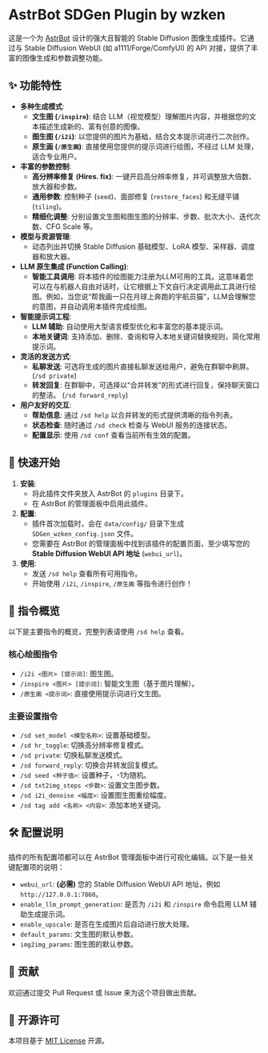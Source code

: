 # AstrBot SDGen Plugin by wzken

这是一个为 [AstrBot](https://github.com/Soulter/AstrBot) 设计的强大且智能的 Stable Diffusion 图像生成插件。它通过与 Stable Diffusion WebUI (如 a1111/Forge/ComfyUI) 的 API 对接，提供了丰富的图像生成和参数调整功能。

## ✨ 功能特性

- **多种生成模式**:
  - **文生图 (`/inspire`)**: 结合 LLM（视觉模型）理解图片内容，并根据您的文本描述生成新的、富有创意的图像。
  - **图生图 (`/i2i`)**: 以您提供的图片为基础，结合文本提示词进行二次创作。
  - **原生画 (`/原生画`)**: 直接使用您提供的提示词进行绘图，不经过 LLM 处理，适合专业用户。
- **丰富的参数控制**:
  - **高分辨率修复 (Hires. fix)**: 一键开启高分辨率修复，并可调整放大倍数、放大器和步数。
  - **通用参数**: 控制种子 (`seed`)、面部修复 (`restore_faces`) 和无缝平铺 (`tiling`)。
  - **精细化调整**: 分别设置文生图和图生图的分辨率、步数、批次大小、迭代次数、CFG Scale 等。
- **模型与资源管理**:
  - 动态列出并切换 Stable Diffusion 基础模型、LoRA 模型、采样器、调度器和放大器。
- **LLM 原生集成 (Function Calling)**:
  - **智能工具调用**: 将本插件的绘图能力注册为LLM可用的工具。这意味着您可以在与机器人自由对话时，让它根据上下文自行决定调用此工具进行绘图。例如，当您说“帮我画一只在月球上奔跑的宇航员猫”，LLM会理解您的意图，并自动调用本插件完成绘图。
- **智能提示词工程**:
  - **LLM 辅助**: 自动使用大型语言模型优化和丰富您的基本提示词。
  - **本地关键词**: 支持添加、删除、查询和导入本地关键词替换规则，简化常用提示词。
- **灵活的发送方式**:
  - **私聊发送**: 可选将生成的图片直接私聊发送给用户，避免在群聊中刷屏。 (`/sd private`)
  - **转发回复**: 在群聊中，可选择以“合并转发”的形式进行回复，保持聊天窗口的整洁。 (`/sd forward_reply`)
- **用户友好的交互**:
  - **帮助信息**: 通过 `/sd help` 以合并转发的形式提供清晰的指令列表。
  - **状态检查**: 随时通过 `/sd check` 检查与 WebUI 服务的连接状态。
  - **配置显示**: 使用 `/sd conf` 查看当前所有生效的配置。

## 🚀 快速开始

1.  **安装**:
    *   将此插件文件夹放入 AstrBot 的 `plugins` 目录下。
    *   在 AstrBot 的管理面板中启用此插件。
2.  **配置**:
    *   插件首次加载时，会在 `data/config/` 目录下生成 `SDGen_wzken_config.json` 文件。
    *   您需要在 AstrBot 的管理面板中找到该插件的配置页面，至少填写您的 **Stable Diffusion WebUI API 地址** (`webui_url`)。
3.  **使用**:
    *   发送 `/sd help` 查看所有可用指令。
    *   开始使用 `/i2i`, `/inspire`, `/原生画` 等指令进行创作！

## 📝 指令概览

以下是主要指令的概览，完整列表请使用 `/sd help` 查看。

### 核心绘图指令

- `/i2i <图片> [提示词]`: 图生图。
- `/inspire <图片> [提示词]`: 智能文生图（基于图片理解）。
- `/原生画 <提示词>`: 直接使用提示词进行文生图。

### 主要设置指令

- `/sd set_model <模型名称>`: 设置基础模型。
- `/sd hr_toggle`: 切换高分辨率修复模式。
- `/sd private`: 切换私聊发送模式。
- `/sd forward_reply`: 切换合并转发回复模式。
- `/sd seed <种子值>`: 设置种子，-1为随机。
- `/sd txt2img_steps <步数>`: 设置文生图步数。
- `/sd i2i_denoise <幅度>`: 设置图生图重绘幅度。
- `/sd tag add <名称> <内容>`: 添加本地关键词。

## 🛠️ 配置说明

插件的所有配置项都可以在 AstrBot 管理面板中进行可视化编辑。以下是一些关键配置项的说明：

- `webui_url`: **(必需)** 您的 Stable Diffusion WebUI API 地址，例如 `http://127.0.0.1:7860`。
- `enable_llm_prompt_generation`: 是否为 `/i2i` 和 `/inspire` 命令启用 LLM 辅助生成提示词。
- `enable_upscale`: 是否在生成图片后自动进行放大处理。
- `default_params`: 文生图的默认参数。
- `img2img_params`: 图生图的默认参数。

## 🤝 贡献

欢迎通过提交 Pull Request 或 Issue 来为这个项目做出贡献。

## 📄 开源许可

本项目基于 [MIT License](LICENSE) 开源。
